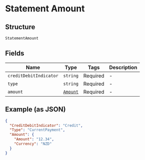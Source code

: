 
# Statement Amount

## Structure

`StatementAmount`

## Fields

| Name | Type | Tags | Description |
|  --- | --- | --- | --- |
| `creditDebitIndicator` | `string` | Required | - |
| `type` | `string` | Required | - |
| `amount` | [`Amount`](../../doc/models/amount.md) | Required | - |

## Example (as JSON)

```json
{
  "CreditDebitIndicator": "Credit",
  "Type": "CurrentPayment",
  "Amount": {
    "Amount": "12.34",
    "Currency": "NZD"
  }
}
```

